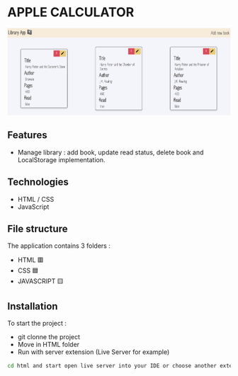 # APPLE CALCULATOR 

![alt text](https://github.com/Dramane-dev/library-app/blob/master/ScreenApp.png?raw=true)


## Features
 
- Manage library : add book, update read status, delete book and LocalStorage implementation.

## Technologies

- HTML / CSS 
- JavaScript 


## File structure

The application contains 3 folders :

- HTML        🟥
- CSS         🟦
- JAVASCRIPT  🟨


## Installation

To start the project :

- git clonne the project 
- Move in HTML folder
- Run with server extension (Live Server for example)

```bash
cd html and start open live server into your IDE or choose another extension.
```
